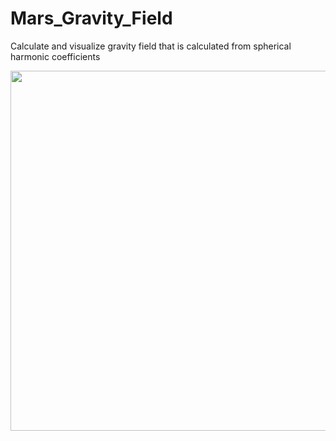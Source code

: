 # Mars_Gravity_Field
Calculate and visualize gravity field that is calculated from spherical harmonic coefficients 


<img src="GGM1025.gif" width="1024" height="576" />




